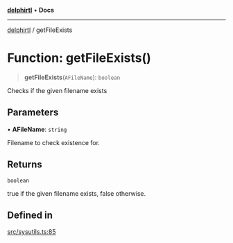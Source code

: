 [**delphirtl**](../README.md) • **Docs**

***

[delphirtl](../globals.md) / getFileExists

# Function: getFileExists()

> **getFileExists**(`AFileName`): `boolean`

Checks if the given filename exists

## Parameters

• **AFileName**: `string`

Filename to check existence for.

## Returns

`boolean`

true if the given filename exists, false otherwise.

## Defined in

[src/sysutils.ts:85](https://github.com/chuacw/delphirtl/blob/c3bd984ce6705ae71e078fec89787c01bca39c7d/src/sysutils.ts#L85)
